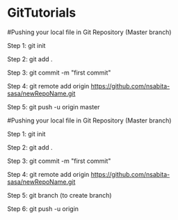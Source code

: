 # GitTutorials

#Pushing your local file in Git Repository (Master branch)

Step 1: git init

Step 2: git add . 

Step 3: git commit -m "first commit"

Step 4: git remote add origin https://github.com/nsabita-sasa/newRepoName.git

Step 5: git push -u origin master


#Pushing your local file in Git Repository (Master branch)

Step 1: git init

Step 2: git add . 

Step 3: git commit -m "first commit"

Step 4: git remote add origin https://github.com/nsabita-sasa/newRepoName.git

Step 5: git branch <branchname> (to create branch)

Step 6: git push -u origin <branchname>


